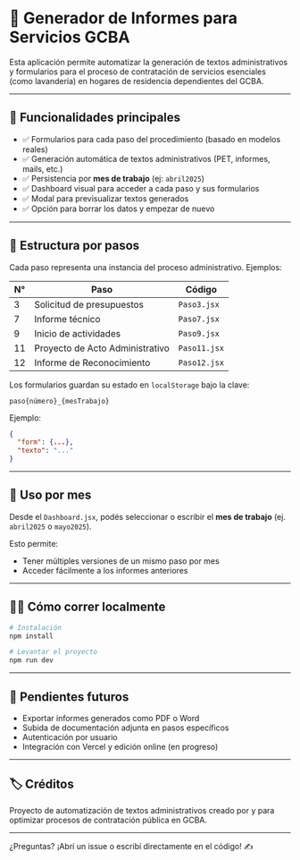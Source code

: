 # 🧾 Generador de Informes para Servicios GCBA

Esta aplicación permite automatizar la generación de textos administrativos y formularios para el proceso de contratación de servicios esenciales (como lavandería) en hogares de residencia dependientes del GCBA.

---

## 🚀 Funcionalidades principales

- ✅ Formularios para cada paso del procedimiento (basado en modelos reales)
- ✅ Generación automática de textos administrativos (PET, informes, mails, etc.)
- ✅ Persistencia por **mes de trabajo** (ej: `abril2025`)
- ✅ Dashboard visual para acceder a cada paso y sus formularios
- ✅ Modal para previsualizar textos generados
- ✅ Opción para borrar los datos y empezar de nuevo

---

## 📁 Estructura por pasos

Cada paso representa una instancia del proceso administrativo. Ejemplos:

| N° | Paso                           | Código         |
|----|--------------------------------|----------------|
| 3  | Solicitud de presupuestos     | `Paso3.jsx`    |
| 7  | Informe técnico                | `Paso7.jsx`    |
| 9  | Inicio de actividades         | `Paso9.jsx`    |
| 11 | Proyecto de Acto Administrativo | `Paso11.jsx` |
| 12 | Informe de Reconocimiento      | `Paso12.jsx` |

Los formularios guardan su estado en `localStorage` bajo la clave:
```
paso{número}_{mesTrabajo}
```
Ejemplo:
```json
{
  "form": {...},
  "texto": "..."
}
```

---

## 📆 Uso por mes

Desde el `Dashboard.jsx`, podés seleccionar o escribir el **mes de trabajo** (ej. `abril2025` o `mayo2025`).

Esto permite:
- Tener múltiples versiones de un mismo paso por mes
- Acceder fácilmente a los informes anteriores

---

## 🧑‍💻 Cómo correr localmente

```bash
# Instalación
npm install

# Levantar el proyecto
npm run dev
```

---

## 📌 Pendientes futuros

- Exportar informes generados como PDF o Word
- Subida de documentación adjunta en pasos específicos
- Autenticación por usuario
- Integración con Vercel y edición online (en progreso)

---

## 🏷 Créditos
Proyecto de automatización de textos administrativos creado por y para optimizar procesos de contratación pública en GCBA.

---

¿Preguntas? ¡Abrí un issue o escribí directamente en el código! ✍️
